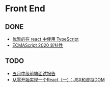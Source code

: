 # Front End

## DONE
- [优雅的在 react 中使用 TypeScript](https://juejin.im/post/5bed5f03e51d453c9515e69b)
- [ECMAScript 2020 新特性](https://juejin.im/post/5ec34ed96fb9a0437b76f638)

## TODO
- [五月中级前端面试报告](https://juejin.im/post/5ec9f2dff265da76e25c99cb)
- [从零开始实现一个React（一）：JSX和虚拟DOM](https://github.com/hujiulong/blog/issues/4)
